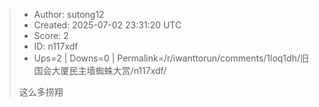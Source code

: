 > - Author: sutong12
> - Created: 2025-07-02 23:31:20 UTC
> - Score: 2
> - ID: n117xdf
> - Ups=2 | Downs=0 | Permalink=/r/iwanttorun/comments/1loq1dh/旧国会大厦民主墙蜘蛛大赏/n117xdf/
>
> 这么多捞翔
